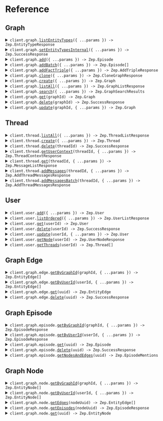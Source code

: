 # Reference

## Graph

<details><summary><code>client.graph.<a href="/src/api/resources/graph/client/Client.ts">listEntityTypes</a>({ ...params }) -> Zep.EntityTypeResponse</code></summary>
<dl>
<dd>

#### 📝 Description

<dl>
<dd>

<dl>
<dd>

Returns all entity types for a project, user, or graph.

</dd>
</dl>
</dd>
</dl>

#### 🔌 Usage

<dl>
<dd>

<dl>
<dd>

```typescript
await client.graph.listEntityTypes();
```

</dd>
</dl>
</dd>
</dl>

#### ⚙️ Parameters

<dl>
<dd>

<dl>
<dd>

**request:** `Zep.GraphListEntityTypesRequest`

</dd>
</dl>

<dl>
<dd>

**requestOptions:** `Graph.RequestOptions`

</dd>
</dl>
</dd>
</dl>

</dd>
</dl>
</details>

<details><summary><code>client.graph.<a href="/src/api/resources/graph/client/Client.ts">setEntityTypesInternal</a>({ ...params }) -> Zep.SuccessResponse</code></summary>
<dl>
<dd>

#### 📝 Description

<dl>
<dd>

<dl>
<dd>

Sets the entity types for multiple users and graphs, replacing any existing ones.

</dd>
</dl>
</dd>
</dl>

#### 🔌 Usage

<dl>
<dd>

<dl>
<dd>

```typescript
await client.graph.setEntityTypesInternal();
```

</dd>
</dl>
</dd>
</dl>

#### ⚙️ Parameters

<dl>
<dd>

<dl>
<dd>

**request:** `Zep.EntityTypeRequest`

</dd>
</dl>

<dl>
<dd>

**requestOptions:** `Graph.RequestOptions`

</dd>
</dl>
</dd>
</dl>

</dd>
</dl>
</details>

<details><summary><code>client.graph.<a href="/src/api/resources/graph/client/Client.ts">add</a>({ ...params }) -> Zep.Episode</code></summary>
<dl>
<dd>

#### 📝 Description

<dl>
<dd>

<dl>
<dd>

Add data to the graph.

</dd>
</dl>
</dd>
</dl>

#### 🔌 Usage

<dl>
<dd>

<dl>
<dd>

```typescript
await client.graph.add({
    data: "data",
    type: "text",
});
```

</dd>
</dl>
</dd>
</dl>

#### ⚙️ Parameters

<dl>
<dd>

<dl>
<dd>

**request:** `Zep.AddDataRequest`

</dd>
</dl>

<dl>
<dd>

**requestOptions:** `Graph.RequestOptions`

</dd>
</dl>
</dd>
</dl>

</dd>
</dl>
</details>

<details><summary><code>client.graph.<a href="/src/api/resources/graph/client/Client.ts">addBatch</a>({ ...params }) -> Zep.Episode[]</code></summary>
<dl>
<dd>

#### 📝 Description

<dl>
<dd>

<dl>
<dd>

Add data to the graph in batch mode, processing episodes concurrently. Use only for data that is insensitive to processing order.

</dd>
</dl>
</dd>
</dl>

#### 🔌 Usage

<dl>
<dd>

<dl>
<dd>

```typescript
await client.graph.addBatch({
    episodes: [
        {
            data: "data",
            type: "text",
        },
    ],
});
```

</dd>
</dl>
</dd>
</dl>

#### ⚙️ Parameters

<dl>
<dd>

<dl>
<dd>

**request:** `Zep.AddDataBatchRequest`

</dd>
</dl>

<dl>
<dd>

**requestOptions:** `Graph.RequestOptions`

</dd>
</dl>
</dd>
</dl>

</dd>
</dl>
</details>

<details><summary><code>client.graph.<a href="/src/api/resources/graph/client/Client.ts">addFactTriple</a>({ ...params }) -> Zep.AddTripleResponse</code></summary>
<dl>
<dd>

#### 📝 Description

<dl>
<dd>

<dl>
<dd>

Add a fact triple for a user or group

</dd>
</dl>
</dd>
</dl>

#### 🔌 Usage

<dl>
<dd>

<dl>
<dd>

```typescript
await client.graph.addFactTriple({
    fact: "fact",
    factName: "fact_name",
    targetNodeName: "target_node_name",
});
```

</dd>
</dl>
</dd>
</dl>

#### ⚙️ Parameters

<dl>
<dd>

<dl>
<dd>

**request:** `Zep.AddTripleRequest`

</dd>
</dl>

<dl>
<dd>

**requestOptions:** `Graph.RequestOptions`

</dd>
</dl>
</dd>
</dl>

</dd>
</dl>
</details>

<details><summary><code>client.graph.<a href="/src/api/resources/graph/client/Client.ts">clone</a>({ ...params }) -> Zep.CloneGraphResponse</code></summary>
<dl>
<dd>

#### 📝 Description

<dl>
<dd>

<dl>
<dd>

Clone a user or group graph.

</dd>
</dl>
</dd>
</dl>

#### 🔌 Usage

<dl>
<dd>

<dl>
<dd>

```typescript
await client.graph.clone();
```

</dd>
</dl>
</dd>
</dl>

#### ⚙️ Parameters

<dl>
<dd>

<dl>
<dd>

**request:** `Zep.CloneGraphRequest`

</dd>
</dl>

<dl>
<dd>

**requestOptions:** `Graph.RequestOptions`

</dd>
</dl>
</dd>
</dl>

</dd>
</dl>
</details>

<details><summary><code>client.graph.<a href="/src/api/resources/graph/client/Client.ts">create</a>({ ...params }) -> Zep.Graph</code></summary>
<dl>
<dd>

#### 📝 Description

<dl>
<dd>

<dl>
<dd>

Creates a new graph.

</dd>
</dl>
</dd>
</dl>

#### 🔌 Usage

<dl>
<dd>

<dl>
<dd>

```typescript
await client.graph.create({
    graphId: "graph_id",
});
```

</dd>
</dl>
</dd>
</dl>

#### ⚙️ Parameters

<dl>
<dd>

<dl>
<dd>

**request:** `Zep.CreateGraphRequest`

</dd>
</dl>

<dl>
<dd>

**requestOptions:** `Graph.RequestOptions`

</dd>
</dl>
</dd>
</dl>

</dd>
</dl>
</details>

<details><summary><code>client.graph.<a href="/src/api/resources/graph/client/Client.ts">listAll</a>({ ...params }) -> Zep.GraphListResponse</code></summary>
<dl>
<dd>

#### 📝 Description

<dl>
<dd>

<dl>
<dd>

Returns all graphs. In order to list users, use user.list_ordered instead

</dd>
</dl>
</dd>
</dl>

#### 🔌 Usage

<dl>
<dd>

<dl>
<dd>

```typescript
await client.graph.listAll();
```

</dd>
</dl>
</dd>
</dl>

#### ⚙️ Parameters

<dl>
<dd>

<dl>
<dd>

**request:** `Zep.GraphListAllRequest`

</dd>
</dl>

<dl>
<dd>

**requestOptions:** `Graph.RequestOptions`

</dd>
</dl>
</dd>
</dl>

</dd>
</dl>
</details>

<details><summary><code>client.graph.<a href="/src/api/resources/graph/client/Client.ts">search</a>({ ...params }) -> Zep.GraphSearchResults</code></summary>
<dl>
<dd>

#### 📝 Description

<dl>
<dd>

<dl>
<dd>

Perform a graph search query.

</dd>
</dl>
</dd>
</dl>

#### 🔌 Usage

<dl>
<dd>

<dl>
<dd>

```typescript
await client.graph.search({
    query: "query",
});
```

</dd>
</dl>
</dd>
</dl>

#### ⚙️ Parameters

<dl>
<dd>

<dl>
<dd>

**request:** `Zep.GraphSearchQuery`

</dd>
</dl>

<dl>
<dd>

**requestOptions:** `Graph.RequestOptions`

</dd>
</dl>
</dd>
</dl>

</dd>
</dl>
</details>

<details><summary><code>client.graph.<a href="/src/api/resources/graph/client/Client.ts">get</a>(graphId) -> Zep.Graph</code></summary>
<dl>
<dd>

#### 📝 Description

<dl>
<dd>

<dl>
<dd>

Returns a graph.

</dd>
</dl>
</dd>
</dl>

#### 🔌 Usage

<dl>
<dd>

<dl>
<dd>

```typescript
await client.graph.get("graphId");
```

</dd>
</dl>
</dd>
</dl>

#### ⚙️ Parameters

<dl>
<dd>

<dl>
<dd>

**graphId:** `string` — The graph_id of the graph to get.

</dd>
</dl>

<dl>
<dd>

**requestOptions:** `Graph.RequestOptions`

</dd>
</dl>
</dd>
</dl>

</dd>
</dl>
</details>

<details><summary><code>client.graph.<a href="/src/api/resources/graph/client/Client.ts">delete</a>(graphId) -> Zep.SuccessResponse</code></summary>
<dl>
<dd>

#### 📝 Description

<dl>
<dd>

<dl>
<dd>

Deletes a graph. If you would like to delete a user graph, make sure to use user.delete instead.

</dd>
</dl>
</dd>
</dl>

#### 🔌 Usage

<dl>
<dd>

<dl>
<dd>

```typescript
await client.graph.delete("graphId");
```

</dd>
</dl>
</dd>
</dl>

#### ⚙️ Parameters

<dl>
<dd>

<dl>
<dd>

**graphId:** `string` — Graph ID

</dd>
</dl>

<dl>
<dd>

**requestOptions:** `Graph.RequestOptions`

</dd>
</dl>
</dd>
</dl>

</dd>
</dl>
</details>

<details><summary><code>client.graph.<a href="/src/api/resources/graph/client/Client.ts">update</a>(graphId, { ...params }) -> Zep.Graph</code></summary>
<dl>
<dd>

#### 📝 Description

<dl>
<dd>

<dl>
<dd>

Updates information about a graph.

</dd>
</dl>
</dd>
</dl>

#### 🔌 Usage

<dl>
<dd>

<dl>
<dd>

```typescript
await client.graph.update("graphId");
```

</dd>
</dl>
</dd>
</dl>

#### ⚙️ Parameters

<dl>
<dd>

<dl>
<dd>

**graphId:** `string` — Graph ID

</dd>
</dl>

<dl>
<dd>

**request:** `Zep.UpdateGraphRequest`

</dd>
</dl>

<dl>
<dd>

**requestOptions:** `Graph.RequestOptions`

</dd>
</dl>
</dd>
</dl>

</dd>
</dl>
</details>

## Thread

<details><summary><code>client.thread.<a href="/src/api/resources/thread/client/Client.ts">listAll</a>({ ...params }) -> Zep.ThreadListResponse</code></summary>
<dl>
<dd>

#### 📝 Description

<dl>
<dd>

<dl>
<dd>

Returns all threads.

</dd>
</dl>
</dd>
</dl>

#### 🔌 Usage

<dl>
<dd>

<dl>
<dd>

```typescript
await client.thread.listAll();
```

</dd>
</dl>
</dd>
</dl>

#### ⚙️ Parameters

<dl>
<dd>

<dl>
<dd>

**request:** `Zep.ThreadListAllRequest`

</dd>
</dl>

<dl>
<dd>

**requestOptions:** `Thread.RequestOptions`

</dd>
</dl>
</dd>
</dl>

</dd>
</dl>
</details>

<details><summary><code>client.thread.<a href="/src/api/resources/thread/client/Client.ts">create</a>({ ...params }) -> Zep.Thread</code></summary>
<dl>
<dd>

#### 📝 Description

<dl>
<dd>

<dl>
<dd>

Start a new thread.

</dd>
</dl>
</dd>
</dl>

#### 🔌 Usage

<dl>
<dd>

<dl>
<dd>

```typescript
await client.thread.create({
    threadId: "thread_id",
    userId: "user_id",
});
```

</dd>
</dl>
</dd>
</dl>

#### ⚙️ Parameters

<dl>
<dd>

<dl>
<dd>

**request:** `Zep.CreateThreadRequest`

</dd>
</dl>

<dl>
<dd>

**requestOptions:** `Thread.RequestOptions`

</dd>
</dl>
</dd>
</dl>

</dd>
</dl>
</details>

<details><summary><code>client.thread.<a href="/src/api/resources/thread/client/Client.ts">delete</a>(threadId) -> Zep.SuccessResponse</code></summary>
<dl>
<dd>

#### 📝 Description

<dl>
<dd>

<dl>
<dd>

Deletes a thread.

</dd>
</dl>
</dd>
</dl>

#### 🔌 Usage

<dl>
<dd>

<dl>
<dd>

```typescript
await client.thread.delete("threadId");
```

</dd>
</dl>
</dd>
</dl>

#### ⚙️ Parameters

<dl>
<dd>

<dl>
<dd>

**threadId:** `string` — The ID of the thread for which memory should be deleted.

</dd>
</dl>

<dl>
<dd>

**requestOptions:** `Thread.RequestOptions`

</dd>
</dl>
</dd>
</dl>

</dd>
</dl>
</details>

<details><summary><code>client.thread.<a href="/src/api/resources/thread/client/Client.ts">getUserContext</a>(threadId, { ...params }) -> Zep.ThreadContextResponse</code></summary>
<dl>
<dd>

#### 📝 Description

<dl>
<dd>

<dl>
<dd>

Returns most relevant context from the user graph (including memory from any/all past threads) based on the content of the past few messages of the given thread.

</dd>
</dl>
</dd>
</dl>

#### 🔌 Usage

<dl>
<dd>

<dl>
<dd>

```typescript
await client.thread.getUserContext("threadId");
```

</dd>
</dl>
</dd>
</dl>

#### ⚙️ Parameters

<dl>
<dd>

<dl>
<dd>

**threadId:** `string` — The ID of the current thread (for which context is being retrieved).

</dd>
</dl>

<dl>
<dd>

**request:** `Zep.ThreadGetUserContextRequest`

</dd>
</dl>

<dl>
<dd>

**requestOptions:** `Thread.RequestOptions`

</dd>
</dl>
</dd>
</dl>

</dd>
</dl>
</details>

<details><summary><code>client.thread.<a href="/src/api/resources/thread/client/Client.ts">get</a>(threadId, { ...params }) -> Zep.MessageListResponse</code></summary>
<dl>
<dd>

#### 📝 Description

<dl>
<dd>

<dl>
<dd>

Returns messages for a thread.

</dd>
</dl>
</dd>
</dl>

#### 🔌 Usage

<dl>
<dd>

<dl>
<dd>

```typescript
await client.thread.get("threadId");
```

</dd>
</dl>
</dd>
</dl>

#### ⚙️ Parameters

<dl>
<dd>

<dl>
<dd>

**threadId:** `string` — Thread ID

</dd>
</dl>

<dl>
<dd>

**request:** `Zep.ThreadGetRequest`

</dd>
</dl>

<dl>
<dd>

**requestOptions:** `Thread.RequestOptions`

</dd>
</dl>
</dd>
</dl>

</dd>
</dl>
</details>

<details><summary><code>client.thread.<a href="/src/api/resources/thread/client/Client.ts">addMessages</a>(threadId, { ...params }) -> Zep.AddThreadMessagesResponse</code></summary>
<dl>
<dd>

#### 📝 Description

<dl>
<dd>

<dl>
<dd>

Add messages to a thread.

</dd>
</dl>
</dd>
</dl>

#### 🔌 Usage

<dl>
<dd>

<dl>
<dd>

```typescript
await client.thread.addMessages("threadId", {
    messages: [
        {
            content: "content",
            role: "norole",
        },
    ],
});
```

</dd>
</dl>
</dd>
</dl>

#### ⚙️ Parameters

<dl>
<dd>

<dl>
<dd>

**threadId:** `string` — The ID of the thread to which messages should be added.

</dd>
</dl>

<dl>
<dd>

**request:** `Zep.AddThreadMessagesRequest`

</dd>
</dl>

<dl>
<dd>

**requestOptions:** `Thread.RequestOptions`

</dd>
</dl>
</dd>
</dl>

</dd>
</dl>
</details>

<details><summary><code>client.thread.<a href="/src/api/resources/thread/client/Client.ts">addMessagesBatch</a>(threadId, { ...params }) -> Zep.AddThreadMessagesResponse</code></summary>
<dl>
<dd>

#### 📝 Description

<dl>
<dd>

<dl>
<dd>

Add messages to a thread in batch mode. This will process messages concurrently, which is useful for data migrations.

</dd>
</dl>
</dd>
</dl>

#### 🔌 Usage

<dl>
<dd>

<dl>
<dd>

```typescript
await client.thread.addMessagesBatch("threadId", {
    messages: [
        {
            content: "content",
            role: "norole",
        },
    ],
});
```

</dd>
</dl>
</dd>
</dl>

#### ⚙️ Parameters

<dl>
<dd>

<dl>
<dd>

**threadId:** `string` — The ID of the thread to which messages should be added.

</dd>
</dl>

<dl>
<dd>

**request:** `Zep.AddThreadMessagesRequest`

</dd>
</dl>

<dl>
<dd>

**requestOptions:** `Thread.RequestOptions`

</dd>
</dl>
</dd>
</dl>

</dd>
</dl>
</details>

## User

<details><summary><code>client.user.<a href="/src/api/resources/user/client/Client.ts">add</a>({ ...params }) -> Zep.User</code></summary>
<dl>
<dd>

#### 📝 Description

<dl>
<dd>

<dl>
<dd>

Adds a user.

</dd>
</dl>
</dd>
</dl>

#### 🔌 Usage

<dl>
<dd>

<dl>
<dd>

```typescript
await client.user.add({
    userId: "user_id",
});
```

</dd>
</dl>
</dd>
</dl>

#### ⚙️ Parameters

<dl>
<dd>

<dl>
<dd>

**request:** `Zep.CreateUserRequest`

</dd>
</dl>

<dl>
<dd>

**requestOptions:** `User.RequestOptions`

</dd>
</dl>
</dd>
</dl>

</dd>
</dl>
</details>

<details><summary><code>client.user.<a href="/src/api/resources/user/client/Client.ts">listOrdered</a>({ ...params }) -> Zep.UserListResponse</code></summary>
<dl>
<dd>

#### 📝 Description

<dl>
<dd>

<dl>
<dd>

Returns all users.

</dd>
</dl>
</dd>
</dl>

#### 🔌 Usage

<dl>
<dd>

<dl>
<dd>

```typescript
await client.user.listOrdered();
```

</dd>
</dl>
</dd>
</dl>

#### ⚙️ Parameters

<dl>
<dd>

<dl>
<dd>

**request:** `Zep.UserListOrderedRequest`

</dd>
</dl>

<dl>
<dd>

**requestOptions:** `User.RequestOptions`

</dd>
</dl>
</dd>
</dl>

</dd>
</dl>
</details>

<details><summary><code>client.user.<a href="/src/api/resources/user/client/Client.ts">get</a>(userId) -> Zep.User</code></summary>
<dl>
<dd>

#### 📝 Description

<dl>
<dd>

<dl>
<dd>

Returns a user.

</dd>
</dl>
</dd>
</dl>

#### 🔌 Usage

<dl>
<dd>

<dl>
<dd>

```typescript
await client.user.get("userId");
```

</dd>
</dl>
</dd>
</dl>

#### ⚙️ Parameters

<dl>
<dd>

<dl>
<dd>

**userId:** `string` — The user_id of the user to get.

</dd>
</dl>

<dl>
<dd>

**requestOptions:** `User.RequestOptions`

</dd>
</dl>
</dd>
</dl>

</dd>
</dl>
</details>

<details><summary><code>client.user.<a href="/src/api/resources/user/client/Client.ts">delete</a>(userId) -> Zep.SuccessResponse</code></summary>
<dl>
<dd>

#### 📝 Description

<dl>
<dd>

<dl>
<dd>

Deletes a user.

</dd>
</dl>
</dd>
</dl>

#### 🔌 Usage

<dl>
<dd>

<dl>
<dd>

```typescript
await client.user.delete("userId");
```

</dd>
</dl>
</dd>
</dl>

#### ⚙️ Parameters

<dl>
<dd>

<dl>
<dd>

**userId:** `string` — User ID

</dd>
</dl>

<dl>
<dd>

**requestOptions:** `User.RequestOptions`

</dd>
</dl>
</dd>
</dl>

</dd>
</dl>
</details>

<details><summary><code>client.user.<a href="/src/api/resources/user/client/Client.ts">update</a>(userId, { ...params }) -> Zep.User</code></summary>
<dl>
<dd>

#### 📝 Description

<dl>
<dd>

<dl>
<dd>

Updates a user.

</dd>
</dl>
</dd>
</dl>

#### 🔌 Usage

<dl>
<dd>

<dl>
<dd>

```typescript
await client.user.update("userId");
```

</dd>
</dl>
</dd>
</dl>

#### ⚙️ Parameters

<dl>
<dd>

<dl>
<dd>

**userId:** `string` — User ID

</dd>
</dl>

<dl>
<dd>

**request:** `Zep.UpdateUserRequest`

</dd>
</dl>

<dl>
<dd>

**requestOptions:** `User.RequestOptions`

</dd>
</dl>
</dd>
</dl>

</dd>
</dl>
</details>

<details><summary><code>client.user.<a href="/src/api/resources/user/client/Client.ts">getNode</a>(userId) -> Zep.UserNodeResponse</code></summary>
<dl>
<dd>

#### 📝 Description

<dl>
<dd>

<dl>
<dd>

Returns a user's node.

</dd>
</dl>
</dd>
</dl>

#### 🔌 Usage

<dl>
<dd>

<dl>
<dd>

```typescript
await client.user.getNode("userId");
```

</dd>
</dl>
</dd>
</dl>

#### ⚙️ Parameters

<dl>
<dd>

<dl>
<dd>

**userId:** `string` — The user_id of the user to get the node for.

</dd>
</dl>

<dl>
<dd>

**requestOptions:** `User.RequestOptions`

</dd>
</dl>
</dd>
</dl>

</dd>
</dl>
</details>

<details><summary><code>client.user.<a href="/src/api/resources/user/client/Client.ts">getThreads</a>(userId) -> Zep.Thread[]</code></summary>
<dl>
<dd>

#### 📝 Description

<dl>
<dd>

<dl>
<dd>

Returns all threads for a user.

</dd>
</dl>
</dd>
</dl>

#### 🔌 Usage

<dl>
<dd>

<dl>
<dd>

```typescript
await client.user.getThreads("userId");
```

</dd>
</dl>
</dd>
</dl>

#### ⚙️ Parameters

<dl>
<dd>

<dl>
<dd>

**userId:** `string` — User ID

</dd>
</dl>

<dl>
<dd>

**requestOptions:** `User.RequestOptions`

</dd>
</dl>
</dd>
</dl>

</dd>
</dl>
</details>

## Graph Edge

<details><summary><code>client.graph.edge.<a href="/src/api/resources/graph/resources/edge/client/Client.ts">getByGraphId</a>(graphId, { ...params }) -> Zep.EntityEdge[]</code></summary>
<dl>
<dd>

#### 📝 Description

<dl>
<dd>

<dl>
<dd>

Returns all edges for a graph.

</dd>
</dl>
</dd>
</dl>

#### 🔌 Usage

<dl>
<dd>

<dl>
<dd>

```typescript
await client.graph.edge.getByGraphId("graph_id", {});
```

</dd>
</dl>
</dd>
</dl>

#### ⚙️ Parameters

<dl>
<dd>

<dl>
<dd>

**graphId:** `string` — Graph ID

</dd>
</dl>

<dl>
<dd>

**request:** `Zep.GraphEdgesRequest`

</dd>
</dl>

<dl>
<dd>

**requestOptions:** `Edge.RequestOptions`

</dd>
</dl>
</dd>
</dl>

</dd>
</dl>
</details>

<details><summary><code>client.graph.edge.<a href="/src/api/resources/graph/resources/edge/client/Client.ts">getByUserId</a>(userId, { ...params }) -> Zep.EntityEdge[]</code></summary>
<dl>
<dd>

#### 📝 Description

<dl>
<dd>

<dl>
<dd>

Returns all edges for a user.

</dd>
</dl>
</dd>
</dl>

#### 🔌 Usage

<dl>
<dd>

<dl>
<dd>

```typescript
await client.graph.edge.getByUserId("user_id", {});
```

</dd>
</dl>
</dd>
</dl>

#### ⚙️ Parameters

<dl>
<dd>

<dl>
<dd>

**userId:** `string` — User ID

</dd>
</dl>

<dl>
<dd>

**request:** `Zep.GraphEdgesRequest`

</dd>
</dl>

<dl>
<dd>

**requestOptions:** `Edge.RequestOptions`

</dd>
</dl>
</dd>
</dl>

</dd>
</dl>
</details>

<details><summary><code>client.graph.edge.<a href="/src/api/resources/graph/resources/edge/client/Client.ts">get</a>(uuid) -> Zep.EntityEdge</code></summary>
<dl>
<dd>

#### 📝 Description

<dl>
<dd>

<dl>
<dd>

Returns a specific edge by its UUID.

</dd>
</dl>
</dd>
</dl>

#### 🔌 Usage

<dl>
<dd>

<dl>
<dd>

```typescript
await client.graph.edge.get("uuid");
```

</dd>
</dl>
</dd>
</dl>

#### ⚙️ Parameters

<dl>
<dd>

<dl>
<dd>

**uuid:** `string` — Edge UUID

</dd>
</dl>

<dl>
<dd>

**requestOptions:** `Edge.RequestOptions`

</dd>
</dl>
</dd>
</dl>

</dd>
</dl>
</details>

<details><summary><code>client.graph.edge.<a href="/src/api/resources/graph/resources/edge/client/Client.ts">delete</a>(uuid) -> Zep.SuccessResponse</code></summary>
<dl>
<dd>

#### 📝 Description

<dl>
<dd>

<dl>
<dd>

Deletes an edge by UUID.

</dd>
</dl>
</dd>
</dl>

#### 🔌 Usage

<dl>
<dd>

<dl>
<dd>

```typescript
await client.graph.edge.delete("uuid");
```

</dd>
</dl>
</dd>
</dl>

#### ⚙️ Parameters

<dl>
<dd>

<dl>
<dd>

**uuid:** `string` — Edge UUID

</dd>
</dl>

<dl>
<dd>

**requestOptions:** `Edge.RequestOptions`

</dd>
</dl>
</dd>
</dl>

</dd>
</dl>
</details>

## Graph Episode

<details><summary><code>client.graph.episode.<a href="/src/api/resources/graph/resources/episode/client/Client.ts">getByGraphId</a>(graphId, { ...params }) -> Zep.EpisodeResponse</code></summary>
<dl>
<dd>

#### 📝 Description

<dl>
<dd>

<dl>
<dd>

Returns episodes by graph id.

</dd>
</dl>
</dd>
</dl>

#### 🔌 Usage

<dl>
<dd>

<dl>
<dd>

```typescript
await client.graph.episode.getByGraphId("graph_id");
```

</dd>
</dl>
</dd>
</dl>

#### ⚙️ Parameters

<dl>
<dd>

<dl>
<dd>

**graphId:** `string` — Graph ID

</dd>
</dl>

<dl>
<dd>

**request:** `Zep.graph.EpisodeGetByGraphIdRequest`

</dd>
</dl>

<dl>
<dd>

**requestOptions:** `Episode.RequestOptions`

</dd>
</dl>
</dd>
</dl>

</dd>
</dl>
</details>

<details><summary><code>client.graph.episode.<a href="/src/api/resources/graph/resources/episode/client/Client.ts">getByUserId</a>(userId, { ...params }) -> Zep.EpisodeResponse</code></summary>
<dl>
<dd>

#### 📝 Description

<dl>
<dd>

<dl>
<dd>

Returns episodes by user id.

</dd>
</dl>
</dd>
</dl>

#### 🔌 Usage

<dl>
<dd>

<dl>
<dd>

```typescript
await client.graph.episode.getByUserId("user_id");
```

</dd>
</dl>
</dd>
</dl>

#### ⚙️ Parameters

<dl>
<dd>

<dl>
<dd>

**userId:** `string` — User ID

</dd>
</dl>

<dl>
<dd>

**request:** `Zep.graph.EpisodeGetByUserIdRequest`

</dd>
</dl>

<dl>
<dd>

**requestOptions:** `Episode.RequestOptions`

</dd>
</dl>
</dd>
</dl>

</dd>
</dl>
</details>

<details><summary><code>client.graph.episode.<a href="/src/api/resources/graph/resources/episode/client/Client.ts">get</a>(uuid) -> Zep.Episode</code></summary>
<dl>
<dd>

#### 📝 Description

<dl>
<dd>

<dl>
<dd>

Returns episodes by UUID

</dd>
</dl>
</dd>
</dl>

#### 🔌 Usage

<dl>
<dd>

<dl>
<dd>

```typescript
await client.graph.episode.get("uuid");
```

</dd>
</dl>
</dd>
</dl>

#### ⚙️ Parameters

<dl>
<dd>

<dl>
<dd>

**uuid:** `string` — Episode UUID

</dd>
</dl>

<dl>
<dd>

**requestOptions:** `Episode.RequestOptions`

</dd>
</dl>
</dd>
</dl>

</dd>
</dl>
</details>

<details><summary><code>client.graph.episode.<a href="/src/api/resources/graph/resources/episode/client/Client.ts">delete</a>(uuid) -> Zep.SuccessResponse</code></summary>
<dl>
<dd>

#### 📝 Description

<dl>
<dd>

<dl>
<dd>

Deletes an episode by its UUID.

</dd>
</dl>
</dd>
</dl>

#### 🔌 Usage

<dl>
<dd>

<dl>
<dd>

```typescript
await client.graph.episode.delete("uuid");
```

</dd>
</dl>
</dd>
</dl>

#### ⚙️ Parameters

<dl>
<dd>

<dl>
<dd>

**uuid:** `string` — Episode UUID

</dd>
</dl>

<dl>
<dd>

**requestOptions:** `Episode.RequestOptions`

</dd>
</dl>
</dd>
</dl>

</dd>
</dl>
</details>

<details><summary><code>client.graph.episode.<a href="/src/api/resources/graph/resources/episode/client/Client.ts">getNodesAndEdges</a>(uuid) -> Zep.EpisodeMentions</code></summary>
<dl>
<dd>

#### 📝 Description

<dl>
<dd>

<dl>
<dd>

Returns nodes and edges mentioned in an episode

</dd>
</dl>
</dd>
</dl>

#### 🔌 Usage

<dl>
<dd>

<dl>
<dd>

```typescript
await client.graph.episode.getNodesAndEdges("uuid");
```

</dd>
</dl>
</dd>
</dl>

#### ⚙️ Parameters

<dl>
<dd>

<dl>
<dd>

**uuid:** `string` — Episode uuid

</dd>
</dl>

<dl>
<dd>

**requestOptions:** `Episode.RequestOptions`

</dd>
</dl>
</dd>
</dl>

</dd>
</dl>
</details>

## Graph Node

<details><summary><code>client.graph.node.<a href="/src/api/resources/graph/resources/node/client/Client.ts">getByGraphId</a>(graphId, { ...params }) -> Zep.EntityNode[]</code></summary>
<dl>
<dd>

#### 📝 Description

<dl>
<dd>

<dl>
<dd>

Returns all nodes for a graph.

</dd>
</dl>
</dd>
</dl>

#### 🔌 Usage

<dl>
<dd>

<dl>
<dd>

```typescript
await client.graph.node.getByGraphId("graph_id", {});
```

</dd>
</dl>
</dd>
</dl>

#### ⚙️ Parameters

<dl>
<dd>

<dl>
<dd>

**graphId:** `string` — Graph ID

</dd>
</dl>

<dl>
<dd>

**request:** `Zep.GraphNodesRequest`

</dd>
</dl>

<dl>
<dd>

**requestOptions:** `Node.RequestOptions`

</dd>
</dl>
</dd>
</dl>

</dd>
</dl>
</details>

<details><summary><code>client.graph.node.<a href="/src/api/resources/graph/resources/node/client/Client.ts">getByUserId</a>(userId, { ...params }) -> Zep.EntityNode[]</code></summary>
<dl>
<dd>

#### 📝 Description

<dl>
<dd>

<dl>
<dd>

Returns all nodes for a user

</dd>
</dl>
</dd>
</dl>

#### 🔌 Usage

<dl>
<dd>

<dl>
<dd>

```typescript
await client.graph.node.getByUserId("user_id", {});
```

</dd>
</dl>
</dd>
</dl>

#### ⚙️ Parameters

<dl>
<dd>

<dl>
<dd>

**userId:** `string` — User ID

</dd>
</dl>

<dl>
<dd>

**request:** `Zep.GraphNodesRequest`

</dd>
</dl>

<dl>
<dd>

**requestOptions:** `Node.RequestOptions`

</dd>
</dl>
</dd>
</dl>

</dd>
</dl>
</details>

<details><summary><code>client.graph.node.<a href="/src/api/resources/graph/resources/node/client/Client.ts">getEdges</a>(nodeUuid) -> Zep.EntityEdge[]</code></summary>
<dl>
<dd>

#### 📝 Description

<dl>
<dd>

<dl>
<dd>

Returns all edges for a node

</dd>
</dl>
</dd>
</dl>

#### 🔌 Usage

<dl>
<dd>

<dl>
<dd>

```typescript
await client.graph.node.getEdges("node_uuid");
```

</dd>
</dl>
</dd>
</dl>

#### ⚙️ Parameters

<dl>
<dd>

<dl>
<dd>

**nodeUuid:** `string` — Node UUID

</dd>
</dl>

<dl>
<dd>

**requestOptions:** `Node.RequestOptions`

</dd>
</dl>
</dd>
</dl>

</dd>
</dl>
</details>

<details><summary><code>client.graph.node.<a href="/src/api/resources/graph/resources/node/client/Client.ts">getEpisodes</a>(nodeUuid) -> Zep.EpisodeResponse</code></summary>
<dl>
<dd>

#### 📝 Description

<dl>
<dd>

<dl>
<dd>

Returns all episodes that mentioned a given node

</dd>
</dl>
</dd>
</dl>

#### 🔌 Usage

<dl>
<dd>

<dl>
<dd>

```typescript
await client.graph.node.getEpisodes("node_uuid");
```

</dd>
</dl>
</dd>
</dl>

#### ⚙️ Parameters

<dl>
<dd>

<dl>
<dd>

**nodeUuid:** `string` — Node UUID

</dd>
</dl>

<dl>
<dd>

**requestOptions:** `Node.RequestOptions`

</dd>
</dl>
</dd>
</dl>

</dd>
</dl>
</details>

<details><summary><code>client.graph.node.<a href="/src/api/resources/graph/resources/node/client/Client.ts">get</a>(uuid) -> Zep.EntityNode</code></summary>
<dl>
<dd>

#### 📝 Description

<dl>
<dd>

<dl>
<dd>

Returns a specific node by its UUID.

</dd>
</dl>
</dd>
</dl>

#### 🔌 Usage

<dl>
<dd>

<dl>
<dd>

```typescript
await client.graph.node.get("uuid");
```

</dd>
</dl>
</dd>
</dl>

#### ⚙️ Parameters

<dl>
<dd>

<dl>
<dd>

**uuid:** `string` — Node UUID

</dd>
</dl>

<dl>
<dd>

**requestOptions:** `Node.RequestOptions`

</dd>
</dl>
</dd>
</dl>

</dd>
</dl>
</details>
